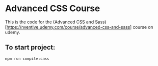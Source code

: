 # Advanced CSS Course

This is the code for the (Advanced CSS and Sass)[https://nventive.udemy.com/course/advanced-css-and-sass] course on udemy. 

## To start project:

```sh
npm run compile:sass
```
